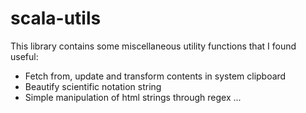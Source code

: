 # scala-utils

This library contains some miscellaneous utility functions that I found useful:

* Fetch from, update and transform contents in system clipboard
* Beautify scientific notation string
* Simple manipulation of html strings through regex
...

